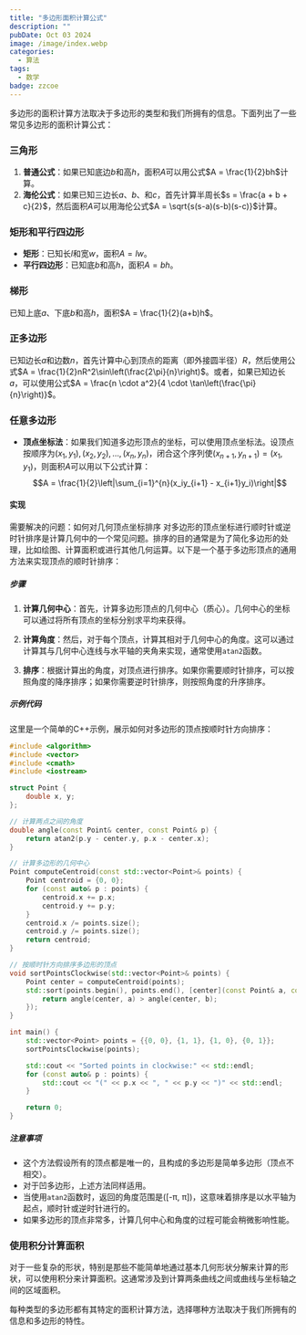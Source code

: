 ```yaml
---
title: "多边形面积计算公式"
description: ""
pubDate: Oct 03 2024
image: /image/index.webp
categories:
  - 算法
tags:
  - 数学
badge: zzcoe
---
```



多边形的面积计算方法取决于多边形的类型和我们所拥有的信息。下面列出了一些常见多边形的面积计算公式：

### 三角形

1. **普通公式**：如果已知底边$b$和高$h$，面积$A$可以用公式$A = \frac{1}{2}bh$计算。
2. **海伦公式**：如果已知三边长$a$、$b$、和$c$，首先计算半周长$s = \frac{a + b + c}{2}$，然后面积$A$可以用海伦公式$A = \sqrt{s(s-a)(s-b)(s-c)}$计算。

### 矩形和平行四边形

- **矩形**：已知长$l$和宽$w$，面积$A = lw$。
- **平行四边形**：已知底$b$和高$h$，面积$A = bh$。

### 梯形

已知上底$a$、下底$b$和高$h$，面积$A = \frac{1}{2}(a+b)h$。

### 正多边形

已知边长$a$和边数$n$，首先计算中心到顶点的距离（即外接圆半径）$R$，然后使用公式$A = \frac{1}{2}nR^2\sin\left(\frac{2\pi}{n}\right)$。或者，如果已知边长$a$，可以使用公式$A = \frac{n \cdot a^2}{4 \cdot \tan\left(\frac{\pi}{n}\right)}$。

### 任意多边形

- **顶点坐标法**：如果我们知道多边形顶点的坐标，可以使用顶点坐标法。设顶点按顺序为$(x_1, y_1), (x_2, y_2), \ldots, (x_n, y_n)$，闭合这个序列使$(x_{n+1}, y_{n+1}) = (x_1, y_1)$，则面积$A$可以用以下公式计算：
$$A = \frac{1}{2}\left|\sum_{i=1}^{n}(x_iy_{i+1} - x_{i+1}y_i)\right|$$

#### 实现

需要解决的问题：如何对几何顶点坐标排序
对多边形的顶点坐标进行顺时针或逆时针排序是计算几何中的一个常见问题。排序的目的通常是为了简化多边形的处理，比如绘图、计算面积或进行其他几何运算。以下是一个基于多边形顶点的通用方法来实现顶点的顺时针排序：

##### 步骤

1. **计算几何中心**：首先，计算多边形顶点的几何中心（质心）。几何中心的坐标可以通过将所有顶点的坐标分别求平均来获得。

2. **计算角度**：然后，对于每个顶点，计算其相对于几何中心的角度。这可以通过计算其与几何中心连线与水平轴的夹角来实现，通常使用`atan2`函数。

3. **排序**：根据计算出的角度，对顶点进行排序。如果你需要顺时针排序，可以按照角度的降序排序；如果你需要逆时针排序，则按照角度的升序排序。

##### 示例代码

这里是一个简单的C++示例，展示如何对多边形的顶点按顺时针方向排序：

```cpp
#include <algorithm>
#include <vector>
#include <cmath>
#include <iostream>

struct Point {
    double x, y;
};

// 计算两点之间的角度
double angle(const Point& center, const Point& p) {
    return atan2(p.y - center.y, p.x - center.x);
}

// 计算多边形的几何中心
Point computeCentroid(const std::vector<Point>& points) {
    Point centroid = {0, 0};
    for (const auto& p : points) {
        centroid.x += p.x;
        centroid.y += p.y;
    }
    centroid.x /= points.size();
    centroid.y /= points.size();
    return centroid;
}

// 按顺时针方向排序多边形的顶点
void sortPointsClockwise(std::vector<Point>& points) {
    Point center = computeCentroid(points);
    std::sort(points.begin(), points.end(), [center](const Point& a, const Point& b) {
        return angle(center, a) > angle(center, b);
    });
}

int main() {
    std::vector<Point> points = {{0, 0}, {1, 1}, {1, 0}, {0, 1}};
    sortPointsClockwise(points);

    std::cout << "Sorted points in clockwise:" << std::endl;
    for (const auto& p : points) {
        std::cout << "(" << p.x << ", " << p.y << ")" << std::endl;
    }

    return 0;
}
```

##### 注意事项

- 这个方法假设所有的顶点都是唯一的，且构成的多边形是简单多边形（顶点不相交）。
- 对于凹多边形，上述方法同样适用。
- 当使用`atan2`函数时，返回的角度范围是\([-π, π]\)，这意味着排序是以水平轴为起点，顺时针或逆时针进行的。
- 如果多边形的顶点非常多，计算几何中心和角度的过程可能会稍微影响性能。

### 使用积分计算面积

对于一些复杂的形状，特别是那些不能简单地通过基本几何形状分解来计算的形状，可以使用积分来计算面积。这通常涉及到计算两条曲线之间或曲线与坐标轴之间的区域面积。

每种类型的多边形都有其特定的面积计算方法，选择哪种方法取决于我们所拥有的信息和多边形的特性。